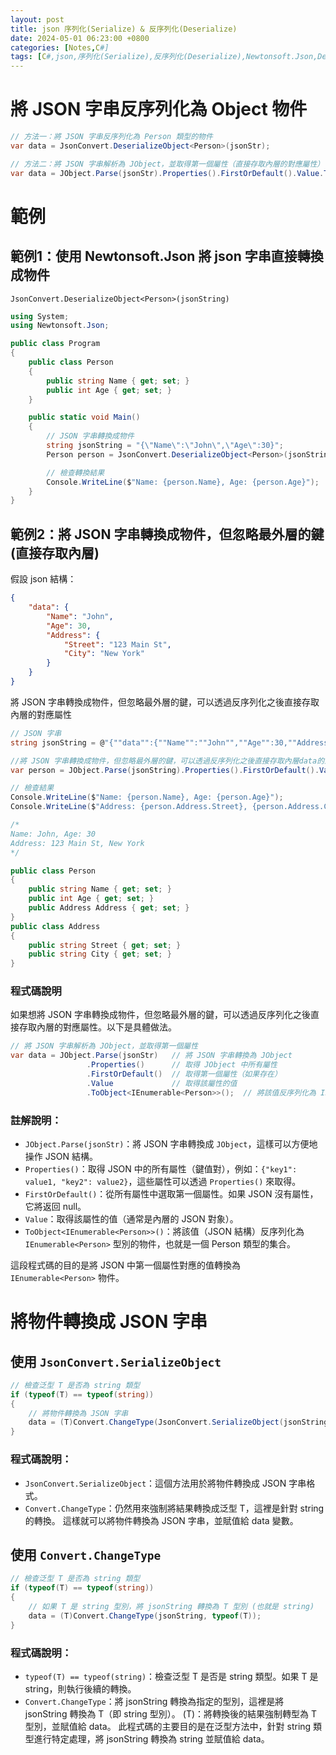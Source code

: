 ```yaml
---
layout: post
title: json 序列化(Serialize) & 反序列化(Deserialize)
date: 2024-05-01 06:23:00 +0800
categories: [Notes,C#]
tags: [C#,json,序列化(Serialize),反序列化(Deserialize),Newtonsoft.Json,DeserializeObject,SerializeObject,JSON.parse(),JObject.Parse(),serialize,deserialize]
---
```



# 將 JSON 字串反序列化為 Object 物件

```c#
// 方法一：將 JSON 字串反序列化為 Person 類型的物件
var data = JsonConvert.DeserializeObject<Person>(jsonStr);  

// 方法二：將 JSON 字串解析為 JObject，並取得第一個屬性（直接存取內層的對應屬性）
var data = JObject.Parse(jsonStr).Properties().FirstOrDefault().Value.ToObject<IEnumerable<Person>>();  
```


# 範例
## 範例1：使用 Newtonsoft.Json 將 json 字串直接轉換成物件

`JsonConvert.DeserializeObject<Person>(jsonString)`

```c#
using System;
using Newtonsoft.Json;	

public class Program
{
	public class Person
	{
		public string Name { get; set; }
		public int Age { get; set; }
	}	

	public static void Main()
	{
		// JSON 字串轉換成物件
		string jsonString = "{\"Name\":\"John\",\"Age\":30}";
		Person person = JsonConvert.DeserializeObject<Person>(jsonString);

		// 檢查轉換結果
		Console.WriteLine($"Name: {person.Name}, Age: {person.Age}");
	}
}
```


## 範例2：將 JSON 字串轉換成物件，但忽略最外層的鍵(直接存取內層)

假設 json 結構：

```json
{
    "data": {
        "Name": "John",
        "Age": 30,
        "Address": {
            "Street": "123 Main St",
            "City": "New York"
        }
    }
}

```

將 JSON 字串轉換成物件，但忽略最外層的鍵，可以透過反序列化之後直接存取內層的對應屬性

```c#
// JSON 字串
string jsonString = @"{""data"":{""Name"":""John"",""Age"":30,""Address"":{""Street"":""123 Main St"",""City"":""New York""}}}";

//將 JSON 字串轉換成物件，但忽略最外層的鍵，可以透過反序列化之後直接存取內層data的對應屬性
var person = JObject.Parse(jsonString).Properties().FirstOrDefault().Value.ToObject<Person>(); //jsonObject["data"];

// 檢查結果
Console.WriteLine($"Name: {person.Name}, Age: {person.Age}");
Console.WriteLine($"Address: {person.Address.Street}, {person.Address.City}");

/*
Name: John, Age: 30
Address: 123 Main St, New York
*/

public class Person
{
    public string Name { get; set; }
    public int Age { get; set; }
    public Address Address { get; set; }
}
public class Address
{
    public string Street { get; set; }
    public string City { get; set; }
}
```

### 程式碼說明

如果想將 JSON 字串轉換成物件，但忽略最外層的鍵，可以透過反序列化之後直接存取內層的對應屬性。以下是具體做法。

```c#
// 將 JSON 字串解析為 JObject，並取得第一個屬性
var data = JObject.Parse(jsonStr)   // 將 JSON 字串轉換為 JObject
                 .Properties()      // 取得 JObject 中所有屬性
                 .FirstOrDefault()  // 取得第一個屬性（如果存在）
                 .Value             // 取得該屬性的值
                 .ToObject<IEnumerable<Person>>();  // 將該值反序列化為 IEnumerable<Person> 型別的物件
```

### 註解說明：

- `JObject.Parse(jsonStr)`：將 JSON 字串轉換成 `JObject`，這樣可以方便地操作 JSON 結構。
- `Properties()`：取得 JSON 中的所有屬性（鍵值對），例如：`{"key1": value1, "key2": value2}`，這些屬性可以透過 `Properties()` 來取得。
- `FirstOrDefault()`：從所有屬性中選取第一個屬性。如果 JSON 沒有屬性，它將返回 null。
- `Value`：取得該屬性的值（通常是內層的 JSON 對象）。
- `ToObject<IEnumerable<Person>>()`：將該值（JSON 結構）反序列化為 `IEnumerable<Person>` 型別的物件，也就是一個 Person 類型的集合。     

這段程式碼的目的是將 JSON 中第一個屬性對應的值轉換為 `IEnumerable<Person>` 物件。



# 將物件轉換成 JSON 字串

## 使用 `JsonConvert.SerializeObject`

```c#
// 檢查泛型 T 是否為 string 類型
if (typeof(T) == typeof(string))
{
    // 將物件轉換為 JSON 字串
    data = (T)Convert.ChangeType(JsonConvert.SerializeObject(jsonString), typeof(T));
}
```

### 程式碼說明：

- `JsonConvert.SerializeObject`：這個方法用於將物件轉換成 JSON 字串格式。
- `Convert.ChangeType`：仍然用來強制將結果轉換成泛型 T，這裡是針對 string 的轉換。
這樣就可以將物件轉換為 JSON 字串，並賦值給 data 變數。

## 使用 `Convert.ChangeType`

```c#
// 檢查泛型 T 是否為 string 類型
if (typeof(T) == typeof(string)) 
{
    // 如果 T 是 string 型別，將 jsonString 轉換為 T 型別 (也就是 string)
    data = (T)Convert.ChangeType(jsonString, typeof(T));
}
```

### 程式碼說明：
- `typeof(T) == typeof(string)`：檢查泛型 T 是否是 string 類型。如果 T 是 string，則執行後續的轉換。
- `Convert.ChangeType`：將 jsonString 轉換為指定的型別，這裡是將 jsonString 轉換為 T（即 string 型別）。
(T)：將轉換後的結果強制轉型為 T 型別，並賦值給 data。
此程式碼的主要目的是在泛型方法中，針對 string 類型進行特定處理，將 jsonString 轉換為 string 並賦值給 data。